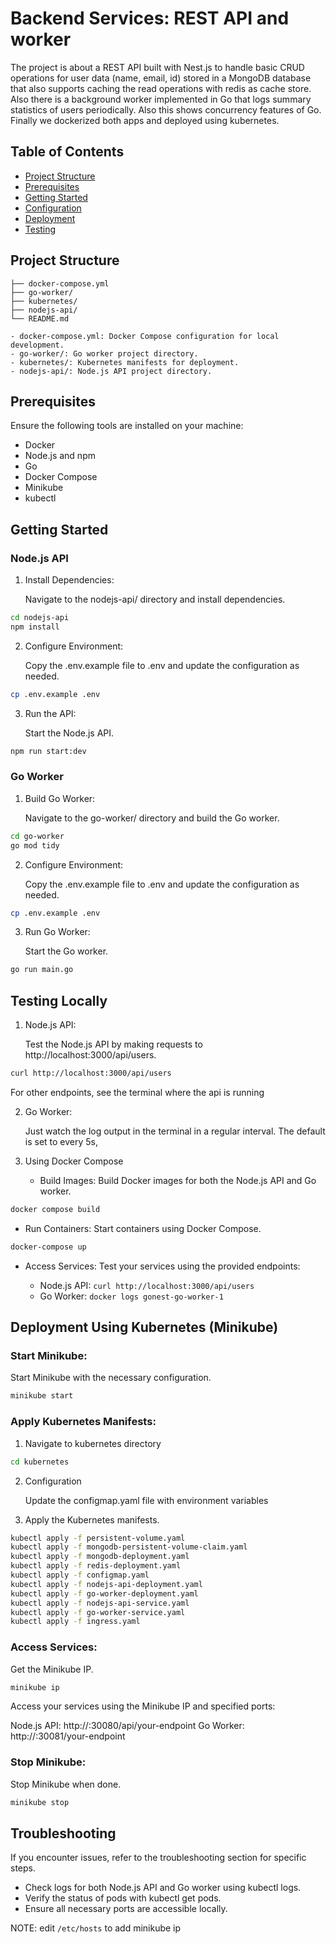 # Backend Services: REST API and worker

The project is about a REST API built with Nest.js to handle basic CRUD operations for user data (name, email, id) stored in a MongoDB database that also supports caching the read operations with redis as cache store. Also there is a background worker implemented in Go that logs summary statistics of users periodically. Also this shows concurrency features of Go. Finally we dockerized both apps and deployed using kubernetes.  

## Table of Contents

- [Project Structure](#project-structure)
- [Prerequisites](#prerequisites)
- [Getting Started](#getting-started)
- [Configuration](#configuration)
- [Deployment](#deployment)
- [Testing](#testing)

## Project Structure

```
├── docker-compose.yml
├── go-worker/
├── kubernetes/
├── nodejs-api/
└── README.md
```

```
- docker-compose.yml: Docker Compose configuration for local development.
- go-worker/: Go worker project directory.
- kubernetes/: Kubernetes manifests for deployment.
- nodejs-api/: Node.js API project directory.

```

## Prerequisites

Ensure the following tools are installed on your machine:

- Docker
- Node.js and npm
- Go
- Docker Compose
- Minikube
- kubectl

## Getting Started

### Node.js API

1. Install Dependencies:
   
   Navigate to the nodejs-api/ directory and install dependencies.

``` bash
cd nodejs-api
npm install
```

2. Configure Environment:
   
   Copy the .env.example file to .env and update the configuration as needed.

``` bash
cp .env.example .env
```

3. Run the API:
   
   Start the Node.js API.

``` bash
npm run start:dev
```

### Go Worker

1. Build Go Worker:
   
   Navigate to the go-worker/ directory and build the Go worker.

``` bash
cd go-worker
go mod tidy
```

2. Configure Environment:
   
   Copy the .env.example file to .env and update the configuration as needed.

``` bash
cp .env.example .env
```

3. Run Go Worker:
   
   Start the Go worker.

```bash
go run main.go
```


## Testing Locally

1. Node.js API:
   
   Test the Node.js API by making requests to http://localhost:3000/api/users.

``` bash
curl http://localhost:3000/api/users
```

For other endpoints, see the terminal where the api is running

2. Go Worker:
   
   Just watch the log output in the terminal in a regular interval. The default is set to every 5s,

3. Using Docker Compose

   - Build Images: Build Docker images for both the Node.js API and Go worker.
   
``` bash
docker compose build
```
   - Run Containers: Start containers using Docker Compose.

``` bash
docker-compose up
```
   - Access Services: Test your services using the provided endpoints:
   
     - Node.js API: `curl http://localhost:3000/api/users`
     - Go Worker: `docker logs gonest-go-worker-1`

## Deployment Using Kubernetes (Minikube)

### Start Minikube:

Start Minikube with the necessary configuration.

``` bash
minikube start
```


### Apply Kubernetes Manifests:

1. Navigate to kubernetes directory

``` bash
cd kubernetes
```

2. Configuration
   
   Update the configmap.yaml file with environment variables

3. Apply the Kubernetes manifests.

``` bash
kubectl apply -f persistent-volume.yaml
kubectl apply -f mongodb-persistent-volume-claim.yaml
kubectl apply -f mongodb-deployment.yaml
kubectl apply -f redis-deployment.yaml
kubectl apply -f configmap.yaml
kubectl apply -f nodejs-api-deployment.yaml
kubectl apply -f go-worker-deployment.yaml
kubectl apply -f nodejs-api-service.yaml
kubectl apply -f go-worker-service.yaml
kubectl apply -f ingress.yaml
```

### Access Services:

Get the Minikube IP.

``` bash
minikube ip
```


Access your services using the Minikube IP and specified ports:

Node.js API: http://<minikube-ip>:30080/api/your-endpoint
Go Worker: http://<minikube-ip>:30081/your-endpoint

### Stop Minikube:

Stop Minikube when done.

``` bash
minikube stop

```


## Troubleshooting

If you encounter issues, refer to the troubleshooting section for specific steps.
- Check logs for both Node.js API and Go worker using kubectl logs.
- Verify the status of pods with kubectl get pods.
- Ensure all necessary ports are accessible locally.

NOTE: edit `/etc/hosts` to add minikube ip
